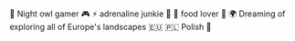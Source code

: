 🦉 Night owl gamer 🎮
⚡ adrenaline junkie 🌟
🍔 food lover 🍕
🌍 Dreaming of exploring all of Europe's landscapes 🇪🇺
🇵🇱 Polish 🦅
